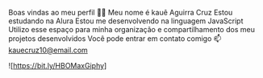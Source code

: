 Boas vindas ao meu perfil 💙💙
Meu nome é kauê Aguirra Cruz
Estou estudando na Alura
Estou me desenvolvendo na linguagem JavaScript
Utilizo esse espaço para minha organização e compartilhamento dos meu projetos desenvolvidos
Você pode entrar em contato comigo 📫
kauecruz10@email.com


![https://bit.ly/HBOMaxGiphy]
